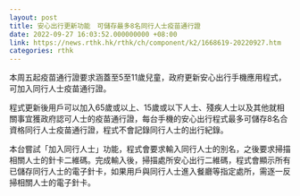 ```yaml
---
layout: post
title: 安心出行更新功能　可儲存最多8名同行人士疫苗通行證
date: 2022-09-27 16:03:52.000000000 +08:00
link: https://news.rthk.hk/rthk/ch/component/k2/1668619-20220927.htm
categories: rthk
---
```


本周五起疫苗通行證要求涵蓋至5至11歲兒童，政府更新安心出行手機應用程式，可加入同行人士疫苗通行證。

程式更新後用戶可以加入65歲或以上、15歲或以下人士、殘疾人士以及其他就相關事宜獲政府認可人士的疫苗通行證，每台手機的安心出行程式最多可儲存8名合資格同行人士疫苗通行證，程式不會記錄同行人士的出行紀錄。

本台嘗試「加入同行人士」功能，程式會要求輸入同行人士的別名，之後要求掃描相關人士的針卡二維碼。完成輸入後，掃描處所安心出行二維碼，程式會顯示所有已儲存同行人士的電子針卡，如果用戶與同行人士進入餐廳等指定處所，需逐一反掃相關人士的電子針卡。
